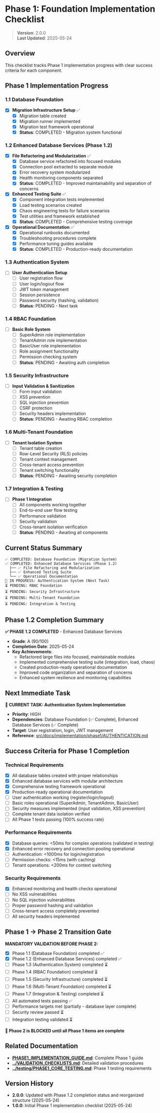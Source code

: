
# Phase 1: Foundation Implementation Checklist

> **Version**: 2.0.0  
> **Last Updated**: 2025-05-24

## Overview

This checklist tracks Phase 1 implementation progress with clear success criteria for each component.

## Phase 1 Implementation Progress

### 1.1 Database Foundation
- [x] **Migration Infrastructure Setup** ✅
  - [x] Migration table created
  - [x] Migration runner implemented
  - [x] Migration test framework operational
  - [x] **Status**: COMPLETED - Migration system functional

### 1.2 Enhanced Database Services (Phase 1.2)
- [x] **File Refactoring and Modularization** ✅
  - [x] Database service refactored into focused modules
  - [x] Connection pool extracted to separate module
  - [x] Error recovery system modularized
  - [x] Health monitoring components separated
  - [x] **Status**: COMPLETED - Improved maintainability and separation of concerns

- [x] **Enhanced Testing Suite** ✅
  - [x] Component integration tests implemented
  - [x] Load testing scenarios created
  - [x] Chaos engineering tests for failure scenarios
  - [x] Test utilities and framework established
  - [x] **Status**: COMPLETED - Comprehensive testing coverage

- [x] **Operational Documentation** ✅
  - [x] Operational runbooks documented
  - [x] Troubleshooting procedures complete
  - [x] Performance tuning guides available
  - [x] **Status**: COMPLETED - Production-ready documentation

### 1.3 Authentication System
- [ ] **User Authentication Setup**
  - [ ] User registration flow
  - [ ] User login/logout flow
  - [ ] JWT token management
  - [ ] Session persistence
  - [ ] Password security (hashing, validation)
  - [ ] **Status**: PENDING - Next task

### 1.4 RBAC Foundation
- [ ] **Basic Role System**
  - [ ] SuperAdmin role implementation
  - [ ] TenantAdmin role implementation
  - [ ] BasicUser role implementation
  - [ ] Role assignment functionality
  - [ ] Permission checking system
  - [ ] **Status**: PENDING - Awaiting auth completion

### 1.5 Security Infrastructure
- [ ] **Input Validation & Sanitization**
  - [ ] Form input validation
  - [ ] XSS prevention
  - [ ] SQL injection prevention
  - [ ] CSRF protection
  - [ ] Security headers implementation
  - [ ] **Status**: PENDING - Awaiting RBAC completion

### 1.6 Multi-Tenant Foundation
- [ ] **Tenant Isolation System**
  - [ ] Tenant table creation
  - [ ] Row-Level Security (RLS) policies
  - [ ] Tenant context management
  - [ ] Cross-tenant access prevention
  - [ ] Tenant switching functionality
  - [ ] **Status**: PENDING - Awaiting security completion

### 1.7 Integration & Testing
- [ ] **Phase 1 Integration**
  - [ ] All components working together
  - [ ] End-to-end user flow testing
  - [ ] Performance validation
  - [ ] Security validation
  - [ ] Cross-tenant isolation verification
  - [ ] **Status**: PENDING - Awaiting all components

## Current Status Summary

```
✅ COMPLETED: Database Foundation (Migration System)
✅ COMPLETED: Enhanced Database Services (Phase 1.2)
  ├── ✅ File Refactoring and Modularization
  ├── ✅ Enhanced Testing Suite  
  └── ✅ Operational Documentation
🔄 IN PROGRESS: Authentication System (Next Task)
⏳ PENDING: RBAC Foundation
⏳ PENDING: Security Infrastructure  
⏳ PENDING: Multi-Tenant Foundation
⏳ PENDING: Integration & Testing
```

## Phase 1.2 Completion Summary

**✅ PHASE 1.2 COMPLETED** - Enhanced Database Services
- **Grade**: A (90/100)
- **Completion Date**: 2025-05-24
- **Key Achievements**:
  - Refactored large files into focused, maintainable modules
  - Implemented comprehensive testing suite (integration, load, chaos)
  - Created production-ready operational documentation
  - Improved code organization and separation of concerns
  - Enhanced system resilience and monitoring capabilities

## Next Immediate Task

**🎯 CURRENT TASK: Authentication System Implementation**
- **Priority**: HIGH
- **Dependencies**: Database Foundation (✅ Complete), Enhanced Database Services (✅ Complete)
- **Target**: User registration, login, JWT management
- **Reference**: [src/docs/implementation/phase1/AUTHENTICATION.md](AUTHENTICATION.md)

## Success Criteria for Phase 1 Completion

### Technical Requirements
- [x] All database tables created with proper relationships
- [x] Enhanced database services with modular architecture
- [x] Comprehensive testing framework operational
- [x] Production-ready operational documentation
- [ ] User authentication working (register/login/logout)
- [ ] Basic roles operational (SuperAdmin, TenantAdmin, BasicUser)
- [ ] Security measures implemented (input validation, XSS prevention)
- [ ] Complete tenant data isolation verified
- [ ] All Phase 1 tests passing (100% success rate)

### Performance Requirements
- [x] Database queries: <50ms for complex operations (validated in testing)
- [x] Enhanced error recovery and connection pooling operational
- [ ] Authentication: <1000ms for login/registration
- [ ] Permission checks: <15ms (with caching)
- [ ] Tenant operations: <200ms for context switching

### Security Requirements
- [x] Enhanced monitoring and health checks operational
- [ ] No XSS vulnerabilities
- [ ] No SQL injection vulnerabilities
- [ ] Proper password hashing and validation
- [ ] Cross-tenant access completely prevented
- [ ] All security headers implemented

## Phase 1 → Phase 2 Transition Gate

**MANDATORY VALIDATION BEFORE PHASE 2:**
- [x] Phase 1.1 (Database Foundation) completed ✅
- [x] Phase 1.2 (Enhanced Database Services) completed ✅
- [ ] Phase 1.3 (Authentication System) completed ⏳
- [ ] Phase 1.4 (RBAC Foundation) completed ⏳
- [ ] Phase 1.5 (Security Infrastructure) completed ⏳
- [ ] Phase 1.6 (Multi-Tenant Foundation) completed ⏳
- [ ] Phase 1.7 (Integration & Testing) completed ⏳
- [ ] All automated tests passing ✅
- [ ] Performance targets met (partially - database layer complete)
- [ ] Security review passed ⏳
- [ ] Integration testing validated ⏳

**🚦 Phase 2 is BLOCKED until all Phase 1 items are complete**

## Related Documentation

- **[PHASE1_IMPLEMENTATION_GUIDE.md](PHASE1_IMPLEMENTATION_GUIDE.md)**: Complete Phase 1 guide
- **[../VALIDATION_CHECKLISTS.md](../VALIDATION_CHECKLISTS.md)**: Detailed validation procedures
- **[../testing/PHASE1_CORE_TESTING.md](../testing/PHASE1_CORE_TESTING.md)**: Phase 1 testing requirements

## Version History

- **2.0.0**: Updated with Phase 1.2 completion status and reorganized structure (2025-05-24)
- **1.0.0**: Initial Phase 1 implementation checklist (2025-05-24)
